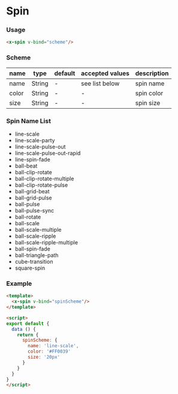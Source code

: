 # Spin


### Usage
```html
<x-spin v-bind="scheme"/>
```


### Scheme
| name | type   | default | accepted values | description |
| ---- | ------ | ------- | --------------- | ----------- |
| name | String | -       | see list below   | spin name   |
| color | String | -       | -               | spin color  |
| size  | String | -       | -               | spin size   |

### Spin Name List
- line-scale
- line-scale-party
- line-scale-pulse-out
- line-scale-pulse-out-rapid
- line-spin-fade
- ball-beat
- ball-clip-rotate
- ball-clip-rotate-multiple
- ball-clip-rotate-pulse
- ball-grid-beat
- ball-grid-pulse
- ball-pulse
- ball-pulse-sync
- ball-rotate
- ball-scale
- ball-scale-multiple
- ball-scale-ripple
- ball-scale-ripple-multiple
- ball-spin-fade
- ball-triangle-path
- cube-transition
- square-spin


### Example
```html
<template>
  <x-spin v-bind="spinScheme"/>
</template>

<script>
export default {
  data () {
    return {
      spinScheme: {
        name: 'line-scale',
        color: '#FF0039'
        size: '20px'
      }
    }
  }
}
</script>
```